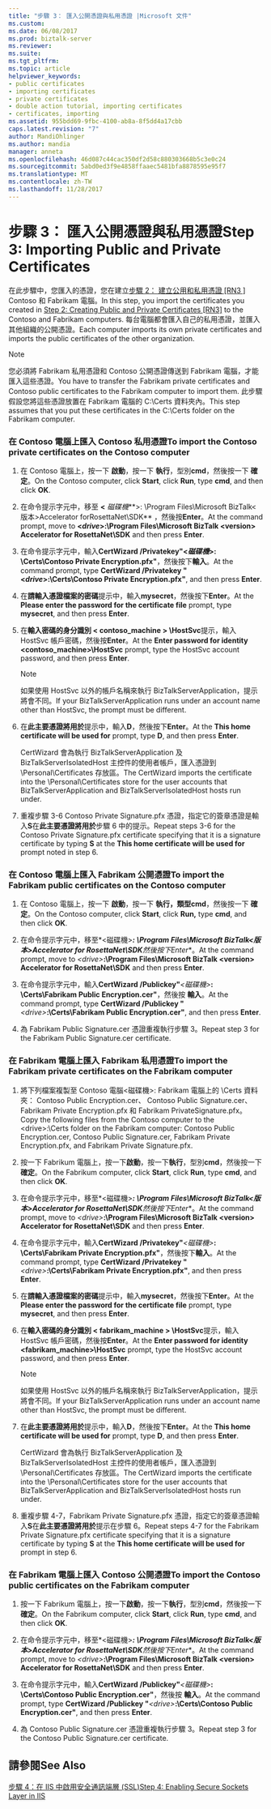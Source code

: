 ```yaml
---
title: "步驟 3： 匯入公開憑證與私用憑證 |Microsoft 文件"
ms.custom: 
ms.date: 06/08/2017
ms.prod: biztalk-server
ms.reviewer: 
ms.suite: 
ms.tgt_pltfrm: 
ms.topic: article
helpviewer_keywords:
- public certificates
- importing certificates
- private certificates
- double action tutorial, importing certificates
- certificates, importing
ms.assetid: 955bdd69-9fbc-4100-ab8a-8f5dd4a17cbb
caps.latest.revision: "7"
author: MandiOhlinger
ms.author: mandia
manager: anneta
ms.openlocfilehash: 46d087c44cac350df2d58c880303668b5c3e0c24
ms.sourcegitcommit: 5abd0ed3f9e4858ffaaec5481bfa8878595e95f7
ms.translationtype: MT
ms.contentlocale: zh-TW
ms.lasthandoff: 11/28/2017
---
```

# <a name="step-3-importing-public-and-private-certificates"></a><span data-ttu-id="c4f14-102">步驟 3： 匯入公開憑證與私用憑證</span><span class="sxs-lookup"><span data-stu-id="c4f14-102">Step 3: Importing Public and Private Certificates</span></span>
<span data-ttu-id="c4f14-103">在此步驟中，您匯入的憑證，您在建立[步驟 2： 建立公用和私用憑證 &#91;RN3 &#93;](../../adapters-and-accelerators/accelerator-rosettanet/step-2-creating-public-and-private-certificates.md) Contoso 和 Fabrikam 電腦。</span><span class="sxs-lookup"><span data-stu-id="c4f14-103">In this step, you import the certificates you created in [Step 2: Creating Public and Private Certificates &#91;RN3&#93;](../../adapters-and-accelerators/accelerator-rosettanet/step-2-creating-public-and-private-certificates.md) to the Contoso and Fabrikam computers.</span></span> <span data-ttu-id="c4f14-104">每台電腦都會匯入自己的私用憑證，並匯入其他組織的公開憑證。</span><span class="sxs-lookup"><span data-stu-id="c4f14-104">Each computer imports its own private certificates and imports the public certificates of the other organization.</span></span>  
  
> [!NOTE]
>  <span data-ttu-id="c4f14-105">您必須將 Fabrikam 私用憑證和 Contoso 公開憑證傳送到 Fabrikam 電腦，才能匯入這些憑證。</span><span class="sxs-lookup"><span data-stu-id="c4f14-105">You have to transfer the Fabrikam private certificates and Contoso public certificates to the Fabrikam computer to import them.</span></span> <span data-ttu-id="c4f14-106">此步驟假設您將這些憑證放置在 Fabrikam 電腦的 C:\Certs 資料夾內。</span><span class="sxs-lookup"><span data-stu-id="c4f14-106">This step assumes that you put these certificates in the C:\Certs folder on the Fabrikam computer.</span></span>  
  
### <a name="to-import-the-contoso-private-certificates-on-the-contoso-computer"></a><span data-ttu-id="c4f14-107">在 Contoso 電腦上匯入 Contoso 私用憑證</span><span class="sxs-lookup"><span data-stu-id="c4f14-107">To import the Contoso private certificates on the Contoso computer</span></span>  
  
1.  <span data-ttu-id="c4f14-108">在 Contoso 電腦上，按一下 **啟動**，按一下 **執行**，型別**cmd**，然後按一下  **確定**。</span><span class="sxs-lookup"><span data-stu-id="c4f14-108">On the Contoso computer, click **Start**, click **Run**, type **cmd**, and then click **OK**.</span></span>  
  
2.  <span data-ttu-id="c4f14-109">在命令提示字元中，移至 **\<** *磁碟機***\>: \Program Files\Microsoft BizTalk\<版本\>Accelerator forRosettaNet\SDK** ，然後按**Enter**。</span><span class="sxs-lookup"><span data-stu-id="c4f14-109">At the command prompt, move to **\<***drive***\>:\Program Files\Microsoft BizTalk \<version\> Accelerator for RosettaNet\SDK** and then press **Enter**.</span></span>  
  
3.  <span data-ttu-id="c4f14-110">在命令提示字元中，輸入**CertWizard /Privatekey"\<***磁碟機***\>: \Certs\Contoso Private Encryption.pfx"**，然後按下**輸入**。</span><span class="sxs-lookup"><span data-stu-id="c4f14-110">At the command prompt, type **CertWizard /Privatekey "\<***drive***\>:\Certs\Contoso Private Encryption.pfx"**, and then press **Enter**.</span></span>  
  
4.  <span data-ttu-id="c4f14-111">在**請輸入憑證檔案的密碼**提示中，輸入**mysecret**，然後按下**Enter**。</span><span class="sxs-lookup"><span data-stu-id="c4f14-111">At the **Please enter the password for the certificate file** prompt, type **mysecret**, and then press **Enter**.</span></span>  
  
5.  <span data-ttu-id="c4f14-112">在**輸入密碼的身分識別 < contoso_machine > \HostSvc**提示，輸入 HostSvc 帳戶密碼，然後按**Enter**。</span><span class="sxs-lookup"><span data-stu-id="c4f14-112">At the **Enter password for identity <contoso_machine>\HostSvc** prompt, type the HostSvc account password, and then press **Enter**.</span></span>  
  
    > [!NOTE]
    >  <span data-ttu-id="c4f14-113">如果使用 HostSvc 以外的帳戶名稱來執行 BizTalkServerApplication，提示將會不同。</span><span class="sxs-lookup"><span data-stu-id="c4f14-113">If your BizTalkServerApplication runs under an account name other than HostSvc, the prompt must be different.</span></span>  
  
6.  <span data-ttu-id="c4f14-114">在**此主要憑證將用於**提示中，輸入**D**，然後按下**Enter**。</span><span class="sxs-lookup"><span data-stu-id="c4f14-114">At the **This home certificate will be used for** prompt, type **D**, and then press **Enter**.</span></span>  
  
     <span data-ttu-id="c4f14-115">CertWizard 會為執行 BizTalkServerApplication 及 BizTalkServerIsolatedHost 主控件的使用者帳戶，匯入憑證到 \Personal\Certificates 存放區。</span><span class="sxs-lookup"><span data-stu-id="c4f14-115">The CertWizard imports the certificate into the \Personal\Certificates store for the user accounts that BizTalkServerApplication and BizTalkServerIsolatedHost hosts run under.</span></span>  
  
7.  <span data-ttu-id="c4f14-116">重複步驟 3-6 Contoso Private Signature.pfx 憑證，指定它的簽章憑證是輸入**S**在**此主要憑證將用於**步驟 6 中的提示。</span><span class="sxs-lookup"><span data-stu-id="c4f14-116">Repeat steps 3-6 for the Contoso Private Signature.pfx certificate specifying that it is a signature certificate by typing **S** at the **This home certificate will be used for** prompt noted in step 6.</span></span>  
  
### <a name="to-import-the-fabrikam-public-certificates-on-the-contoso-computer"></a><span data-ttu-id="c4f14-117">在 Contoso 電腦上匯入 Fabrikam 公開憑證</span><span class="sxs-lookup"><span data-stu-id="c4f14-117">To import the Fabrikam public certificates on the Contoso computer</span></span>  
  
1.  <span data-ttu-id="c4f14-118">在 Contoso 電腦上，按一下 **啟動**，按一下 **執行，**類型**cmd**，然後按一下  **確定**。</span><span class="sxs-lookup"><span data-stu-id="c4f14-118">On the Contoso computer, click **Start**, click **Run,** type **cmd**, and then click **OK**.</span></span>  
  
2.  <span data-ttu-id="c4f14-119">在命令提示字元中，移至*\<磁碟機\>***: \Program Files\Microsoft BizTalk\<版本\>Accelerator for RosettaNet\SDK**然後按下**Enter**。</span><span class="sxs-lookup"><span data-stu-id="c4f14-119">At the command prompt, move to *\<drive\>***:\Program Files\Microsoft BizTalk \<version\> Accelerator for RosettaNet\SDK** and then press **Enter**.</span></span>  
  
3.  <span data-ttu-id="c4f14-120">在命令提示字元中，輸入**CertWizard /Publickey"***\<磁碟機\>***: \Certs\Fabrikam Public Encryption.cer"**，然後按  **輸入**。</span><span class="sxs-lookup"><span data-stu-id="c4f14-120">At the command prompt, type **CertWizard /Publickey "***\<drive\>***:\Certs\Fabrikam Public Encryption.cer"**, and then press **Enter**.</span></span>  
  
4.  <span data-ttu-id="c4f14-121">為 Fabrikam Public Signature.cer 憑證重複執行步驟 3。</span><span class="sxs-lookup"><span data-stu-id="c4f14-121">Repeat step 3 for the Fabrikam Public Signature.cer certificate.</span></span>  
  
### <a name="to-import-the-fabrikam-private-certificates-on-the-fabrikam-computer"></a><span data-ttu-id="c4f14-122">在 Fabrikam 電腦上匯入 Fabrikam 私用憑證</span><span class="sxs-lookup"><span data-stu-id="c4f14-122">To import the Fabrikam private certificates on the Fabrikam computer</span></span>  
  
1.  <span data-ttu-id="c4f14-123">將下列檔案複製至 Contoso 電腦\<磁碟機\>: Fabrikam 電腦上的 \Certs 資料夾： Contoso Public Encryption.cer、 Contoso Public Signature.cer、 Fabrikam Private Encryption.pfx 和 Fabrikam PrivateSignature.pfx。</span><span class="sxs-lookup"><span data-stu-id="c4f14-123">Copy the following files from the Contoso computer to the \<drive\>:\Certs folder on the Fabrikam computer: Contoso Public Encryption.cer, Contoso Public Signature.cer, Fabrikam Private Encryption.pfx, and Fabrikam Private Signature.pfx.</span></span>  
  
2.  <span data-ttu-id="c4f14-124">按一下 Fabrikum 電腦上，按一下**啟動**，按一下**執行**，型別**cmd**，然後按一下 **確定**。</span><span class="sxs-lookup"><span data-stu-id="c4f14-124">On the Fabrikum computer, click **Start**, click **Run**, type **cmd**, and then click **OK**.</span></span>  
  
3.  <span data-ttu-id="c4f14-125">在命令提示字元中，移至*\<磁碟機\>***: \Program Files\Microsoft BizTalk\<版本\>Accelerator for RosettaNet\SDK**然後按下**Enter**。</span><span class="sxs-lookup"><span data-stu-id="c4f14-125">At the command prompt, move to *\<drive\>***:\Program Files\Microsoft BizTalk \<version\> Accelerator for RosettaNet\SDK** and then press **Enter**.</span></span>  
  
4.  <span data-ttu-id="c4f14-126">在命令提示字元中，輸入**CertWizard /Privatekey"***\<磁碟機\>***: \Certs\Fabrikam Private Encryption.pfx"**，然後按下**輸入**。</span><span class="sxs-lookup"><span data-stu-id="c4f14-126">At the command prompt, type **CertWizard /Privatekey "***\<drive\>***:\Certs\Fabrikam Private Encryption.pfx"**, and then press **Enter**.</span></span>  
  
5.  <span data-ttu-id="c4f14-127">在**請輸入憑證檔案的密碼**提示中，輸入**mysecret**，然後按下**Enter**。</span><span class="sxs-lookup"><span data-stu-id="c4f14-127">At the **Please enter the password for the certificate file** prompt, type **mysecret**, and then press **Enter**.</span></span>  
  
6.  <span data-ttu-id="c4f14-128">在**輸入密碼的身分識別 < fabrikam_machine > \HostSvc**提示，輸入 HostSvc 帳戶密碼，然後按**Enter**。</span><span class="sxs-lookup"><span data-stu-id="c4f14-128">At the **Enter password for identity <fabrikam_machine>\HostSvc** prompt, type the HostSvc account password, and then press **Enter**.</span></span>  
  
    > [!NOTE]
    >  <span data-ttu-id="c4f14-129">如果使用 HostSvc 以外的帳戶名稱來執行 BizTalkServerApplication，提示將會不同。</span><span class="sxs-lookup"><span data-stu-id="c4f14-129">If your BizTalkServerApplication runs under an account name other than HostSvc, the prompt must be different.</span></span>  
  
7.  <span data-ttu-id="c4f14-130">在**此主要憑證將用於**提示中，輸入**D**，然後按下**Enter**。</span><span class="sxs-lookup"><span data-stu-id="c4f14-130">At the **This home certificate will be used for** prompt, type **D**, and then press **Enter**.</span></span>  
  
     <span data-ttu-id="c4f14-131">CertWizard 會為執行 BizTalkServerApplication 及 BizTalkServerIsolatedHost 主控件的使用者帳戶，匯入憑證到 \Personal\Certificates 存放區。</span><span class="sxs-lookup"><span data-stu-id="c4f14-131">The CertWizard imports the certificate into the \Personal\Certificates store for the user accounts that BizTalkServerApplication and BizTalkServerIsolatedHost hosts run under.</span></span>  
  
8.  <span data-ttu-id="c4f14-132">重複步驟 4-7，Fabrikam Private Signature.pfx 憑證，指定它的簽章憑證輸入**S**在**此主要憑證將用於**提示在步驟 6。</span><span class="sxs-lookup"><span data-stu-id="c4f14-132">Repeat steps 4-7 for the Fabrikam Private Signature.pfx certificate specifying that it is a signature certificate by typing **S** at the **This home certificate will be used for** prompt in step 6.</span></span>  
  
### <a name="to-import-the-contoso-public-certificates-on-the-fabrikam-computer"></a><span data-ttu-id="c4f14-133">在 Fabrikam 電腦上匯入 Contoso 公開憑證</span><span class="sxs-lookup"><span data-stu-id="c4f14-133">To import the Contoso public certificates on the Fabrikam computer</span></span>  
  
1.  <span data-ttu-id="c4f14-134">按一下 Fabrikum 電腦上，按一下**啟動**，按一下**執行**，型別**cmd**，然後按一下 **確定**。</span><span class="sxs-lookup"><span data-stu-id="c4f14-134">On the Fabrikum computer, click **Start**, click **Run**, type **cmd**, and then click **OK**.</span></span>  
  
2.  <span data-ttu-id="c4f14-135">在命令提示字元中，移至*\<磁碟機\>***: \Program Files\Microsoft BizTalk\<版本\>Accelerator for RosettaNet\SDK**然後按下**Enter**。</span><span class="sxs-lookup"><span data-stu-id="c4f14-135">At the command prompt, move to *\<drive\>***:\Program Files\Microsoft BizTalk \<version\> Accelerator for RosettaNet\SDK** and then press **Enter**.</span></span>  
  
3.  <span data-ttu-id="c4f14-136">在命令提示字元中，輸入**CertWizard /Publickey"***\<磁碟機\>***: \Certs\Contoso Public Encryption.cer"**，然後按  **輸入**。</span><span class="sxs-lookup"><span data-stu-id="c4f14-136">At the command prompt, type **CertWizard /Publickey "***\<drive\>***:\Certs\Contoso Public Encryption.cer"**, and then press **Enter**.</span></span>  
  
4.  <span data-ttu-id="c4f14-137">為 Contoso Public Signature.cer 憑證重複執行步驟 3。</span><span class="sxs-lookup"><span data-stu-id="c4f14-137">Repeat step 3 for the Contoso Public Signature.cer certificate.</span></span>  
  
## <a name="see-also"></a><span data-ttu-id="c4f14-138">請參閱</span><span class="sxs-lookup"><span data-stu-id="c4f14-138">See Also</span></span>  
 [<span data-ttu-id="c4f14-139">步驟 4：在 IIS 中啟用安全通訊端層 (SSL)</span><span class="sxs-lookup"><span data-stu-id="c4f14-139">Step 4: Enabling Secure Sockets Layer in IIS</span></span>](../../adapters-and-accelerators/accelerator-rosettanet/step-4-enabling-secure-sockets-layer-in-iis.md)